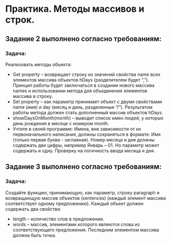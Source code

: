 # Практика. Методы массивов и строк.
## Задание 2 выполнено согласно требованиям:
### Задача:
Реализовать методы объекта:

- Get property – возвращает строку из значений свойства name всех элементов массива объектов hDays (разделителем будет “,”). Принцип работы будет заключаться в создании нового массива names и использовании метода для объединения элементов массива в строку.
- Set property – как параметр принимает объект с двумя свойствами name (имя) и day (месяц и день, разделенные “/”). Результатом работы метода должен стать дополненный массив объектов hDays.
- showDaysOnMonth(month) – выводит список имен людей, у которых день рождения в месяце с номером month.
- Учтите в своей программе:  Имена, вне зависимости от их первоначального написания, должны сохраняться в формате: Имя (только первая буква - заглавная). Номер месяца и дня должны содержать две цифры, например Январь – 01. Но параметр может содержать и одну. Проверку на логичность ввода месяца и дня.

## Задание 3 выполнено согласно требованиям:
### Задача:
   Создайте функцию, принимающую, как параметр, строку paragraph и возвращающую массив объектов (sentences) (каждый элемент массива соответствует одному предложению). Каждый объект должен содержать два свойства:
- 	length – количество слов в предложении.
- 	words – массив, элементами которого являются слова из соответствующего предложения. Последним элементом массива должна быть точка.

	
